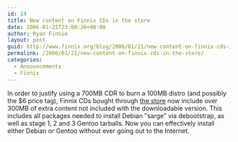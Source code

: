 ```yaml
---
id: 14
title: New content on Finnix CDs in the store
date: 2006-01-21T23:00:26+00:00
author: Ryan Finnie
layout: post
guid: http://www.finnix.org/blog/2006/01/21/new-content-on-finnix-cds-in-the-store/
permalink: /2006/01/21/new-content-on-finnix-cds-in-the-store/
categories:
  - Announcements
  - Finnix
---
```

In order to justify using a 700MB CDR to burn a 100MB distro (and possibly the $6 price tag), Finnix CDs bought through [the store](http://www.finnix.org/Merchandise) now include over 300MB of extra content not included with the downloadable version. This includes all packages needed to install Debian "sarge" via debootstrap, as well as stage 1, 2 and 3 Gentoo tarballs. Now you can effectively install either Debian or Gentoo without ever going out to the Internet.
